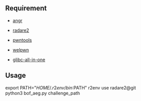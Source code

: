 ## Requirement

* [angr](https://github.com/angr/angr )

* [radare2](https://github.com/radareorg/radare2)
* [pwntools](https://github.com/Gallopsled/pwntools)
* [welpwn](https://github.com/matrix1001/welpwn)

* [glibc-all-in-one](https://github.com/matrix1001/glibc-all-in-one)

## Usage

export PATH="$HOME/.r2env/bin:$PATH"
r2env use radare2@git    
python3 bof_aeg.py challenge_path





